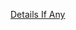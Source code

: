 [Details If Any](https://github.com/deathbybandaid/piholeparser/blob/master/RecentRunLogs/parsingscripts/StevenBlacksUnifiedHostsGambling.md)

